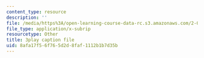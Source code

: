 ```yaml
---
content_type: resource
description: ''
file: /media/https%3A/open-learning-course-data-rc.s3.amazonaws.com/2-003sc-engineering-dynamics-fall-2011/8afa17f56f765d2d8faf1112b1b7d35b_QadsG49DY3M.vtt
file_type: application/x-subrip
resourcetype: Other
title: 3play caption file
uid: 8afa17f5-6f76-5d2d-8faf-1112b1b7d35b
---
```

